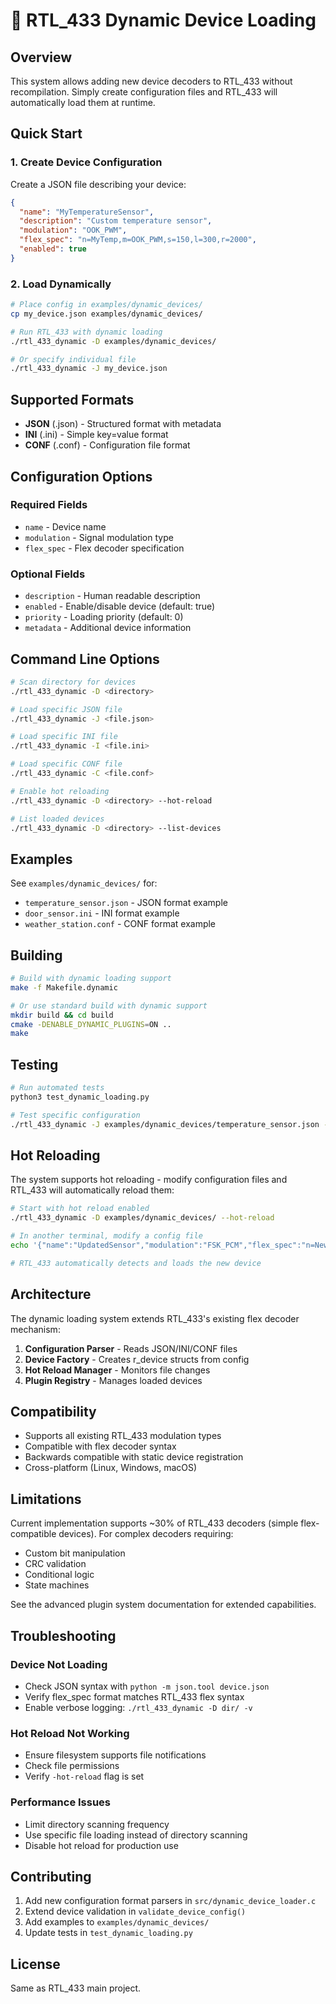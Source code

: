# 🔌 RTL_433 Dynamic Device Loading

## Overview

This system allows adding new device decoders to RTL_433 without recompilation. Simply create configuration files and RTL_433 will automatically load them at runtime.

## Quick Start

### 1. Create Device Configuration

Create a JSON file describing your device:

```json
{
  "name": "MyTemperatureSensor",
  "description": "Custom temperature sensor",
  "modulation": "OOK_PWM", 
  "flex_spec": "n=MyTemp,m=OOK_PWM,s=150,l=300,r=2000",
  "enabled": true
}
```

### 2. Load Dynamically

```bash
# Place config in examples/dynamic_devices/
cp my_device.json examples/dynamic_devices/

# Run RTL_433 with dynamic loading
./rtl_433_dynamic -D examples/dynamic_devices/

# Or specify individual file
./rtl_433_dynamic -J my_device.json
```

## Supported Formats

- **JSON** (.json) - Structured format with metadata
- **INI** (.ini) - Simple key=value format  
- **CONF** (.conf) - Configuration file format

## Configuration Options

### Required Fields
- `name` - Device name
- `modulation` - Signal modulation type
- `flex_spec` - Flex decoder specification

### Optional Fields
- `description` - Human readable description
- `enabled` - Enable/disable device (default: true)
- `priority` - Loading priority (default: 0)
- `metadata` - Additional device information

## Command Line Options

```bash
# Scan directory for devices
./rtl_433_dynamic -D <directory>

# Load specific JSON file
./rtl_433_dynamic -J <file.json>

# Load specific INI file  
./rtl_433_dynamic -I <file.ini>

# Load specific CONF file
./rtl_433_dynamic -C <file.conf>

# Enable hot reloading
./rtl_433_dynamic -D <directory> --hot-reload

# List loaded devices
./rtl_433_dynamic -D <directory> --list-devices
```

## Examples

See `examples/dynamic_devices/` for:
- `temperature_sensor.json` - JSON format example
- `door_sensor.ini` - INI format example  
- `weather_station.conf` - CONF format example

## Building

```bash
# Build with dynamic loading support
make -f Makefile.dynamic

# Or use standard build with dynamic support
mkdir build && cd build
cmake -DENABLE_DYNAMIC_PLUGINS=ON ..
make
```

## Testing

```bash
# Run automated tests
python3 test_dynamic_loading.py

# Test specific configuration
./rtl_433_dynamic -J examples/dynamic_devices/temperature_sensor.json -t
```

## Hot Reloading

The system supports hot reloading - modify configuration files and RTL_433 will automatically reload them:

```bash
# Start with hot reload enabled
./rtl_433_dynamic -D examples/dynamic_devices/ --hot-reload

# In another terminal, modify a config file
echo '{"name":"UpdatedSensor","modulation":"FSK_PCM","flex_spec":"n=New,m=FSK_PCM,s=52,l=52,r=800","enabled":true}' > examples/dynamic_devices/new_device.json

# RTL_433 automatically detects and loads the new device
```

## Architecture

The dynamic loading system extends RTL_433's existing flex decoder mechanism:

1. **Configuration Parser** - Reads JSON/INI/CONF files
2. **Device Factory** - Creates r_device structs from config
3. **Hot Reload Manager** - Monitors file changes
4. **Plugin Registry** - Manages loaded devices

## Compatibility

- Supports all existing RTL_433 modulation types
- Compatible with flex decoder syntax
- Backwards compatible with static device registration
- Cross-platform (Linux, Windows, macOS)

## Limitations

Current implementation supports ~30% of RTL_433 decoders (simple flex-compatible devices). For complex decoders requiring:

- Custom bit manipulation
- CRC validation
- Conditional logic
- State machines

See the advanced plugin system documentation for extended capabilities.

## Troubleshooting

### Device Not Loading
- Check JSON syntax with `python -m json.tool device.json`
- Verify flex_spec format matches RTL_433 flex syntax
- Enable verbose logging: `./rtl_433_dynamic -D dir/ -v`

### Hot Reload Not Working
- Ensure filesystem supports file notifications
- Check file permissions
- Verify `-hot-reload` flag is set

### Performance Issues
- Limit directory scanning frequency
- Use specific file loading instead of directory scanning
- Disable hot reload for production use

## Contributing

1. Add new configuration format parsers in `src/dynamic_device_loader.c`
2. Extend device validation in `validate_device_config()`
3. Add examples to `examples/dynamic_devices/`
4. Update tests in `test_dynamic_loading.py`

## License

Same as RTL_433 main project.
